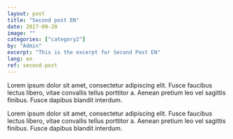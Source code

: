 ```yaml
---
layout: post
title: "Second post EN"
date: 2017-09-20
image: ""
categories: ["category2"]
by: "Admin"
excerpt: "This is the excerpt for Second Post EN"
lang: en
ref: second-post
---
```


Lorem ipsum dolor sit amet, consectetur adipiscing elit. Fusce faucibus lectus libero, vitae convallis tellus porttitor a. Aenean pretium leo vel sagittis finibus. Fusce dapibus blandit interdum.

Lorem ipsum dolor sit amet, consectetur adipiscing elit. Fusce faucibus lectus libero, vitae convallis tellus porttitor a. Aenean pretium leo vel sagittis finibus. Fusce dapibus blandit interdum.
